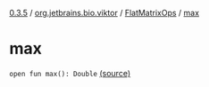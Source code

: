 [0.3.5](../../index.md) / [org.jetbrains.bio.viktor](../index.md) / [FlatMatrixOps](index.md) / [max](.)

# max

`open fun max(): Double` [(source)](https://github.com/JetBrains-Research/viktor/blob/0.3.5/src/main/kotlin/org/jetbrains/bio/viktor/StridedMatrix.kt#L86)